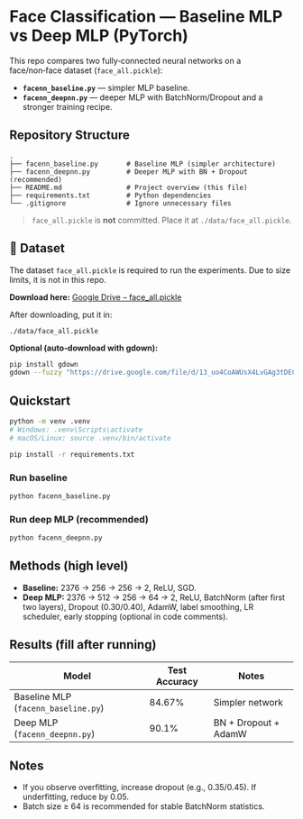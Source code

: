 # Face Classification — Baseline MLP vs Deep MLP (PyTorch)

This repo compares two fully‑connected neural networks on a face/non‑face dataset (`face_all.pickle`):
- **`facenn_baseline.py`** — simpler MLP baseline.
- **`facenn_deepnn.py`** — deeper MLP with BatchNorm/Dropout and a stronger training recipe.

## Repository Structure
```
.
├── facenn_baseline.py       # Baseline MLP (simpler architecture)
├── facenn_deepnn.py         # Deeper MLP with BN + Dropout (recommended)
├── README.md                # Project overview (this file)
├── requirements.txt         # Python dependencies
└── .gitignore               # Ignore unnecessary files
```
> `face_all.pickle` is **not** committed. Place it at `./data/face_all.pickle`.

## 📂 Dataset
The dataset `face_all.pickle` is required to run the experiments. Due to size limits, it is not in this repo.

**Download here:** [Google Drive – face_all.pickle](https://drive.google.com/file/d/13_uo4CoAWUsX4LvGAg3tDECRYEZ3TSIn/view?usp=sharing)

After downloading, put it in:
```
./data/face_all.pickle
```

**Optional (auto‑download with gdown):**
```bash
pip install gdown
gdown --fuzzy "https://drive.google.com/file/d/13_uo4CoAWUsX4LvGAg3tDECRYEZ3TSIn/view?usp=sharing" -O data/face_all.pickle
```

## Quickstart
```bash
python -m venv .venv
# Windows: .venv\Scripts\activate
# macOS/Linux: source .venv/bin/activate

pip install -r requirements.txt
```

### Run baseline
```bash
python facenn_baseline.py
```

### Run deep MLP (recommended)
```bash
python facenn_deepnn.py
```

## Methods (high level)
- **Baseline:** 2376 → 256 → 256 → 2, ReLU, SGD.
- **Deep MLP:** 2376 → 512 → 256 → 64 → 2, ReLU, BatchNorm (after first two layers), Dropout (0.30/0.40), AdamW, label smoothing, LR scheduler, early stopping (optional in code comments).

## Results (fill after running)
| Model | Test Accuracy | Notes |
|---|---|---|
| Baseline MLP (`facenn_baseline.py`) | 84.67% | Simpler network |
| Deep MLP (`facenn_deepnn.py`) | 90.1% | BN + Dropout + AdamW |

## Notes
- If you observe overfitting, increase dropout (e.g., 0.35/0.45). If underfitting, reduce by 0.05.
- Batch size ≥ 64 is recommended for stable BatchNorm statistics.

